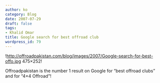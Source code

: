 ```yaml
---
author: ko
category: Blog
date: 2007-07-29
draft: false
tags:
- Khalid Omar
title: Google search for best offroad club
wordpress_id: 79
---
```


!http://offroadpakistan.com/blog/images/2007/Google-search-for-best-offo.jpg 475×252!

Offroadpakistan is the number 1 result on Google for “best offroad clubs” and for “4×4 Offroad”!